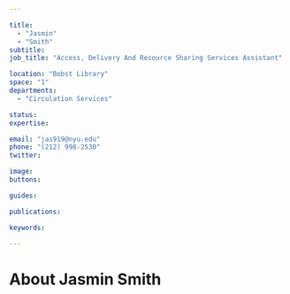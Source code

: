 ```yaml
---

title:
  - "Jasmin"
  - "Smith"
subtitle: 
job_title: "Access, Delivery And Resource Sharing Services Assistant"

location: "Bobst Library"
space: "1"
departments:
  - "Circulation Services"

status: 
expertise:

email: "jas919@nyu.edu"
phone: "(212) 998-2530"
twitter: 

image: 
buttons:

guides:

publications:

keywords:

---
```


# About Jasmin Smith


